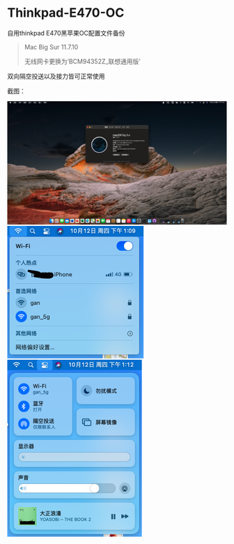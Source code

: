 # Thinkpad-E470-OC

自用thinkpad E470黑苹果OC配置文件备份

> Mac Big Sur 11.7.10
>
> 无线网卡更换为‘BCM94352Z_联想通用版’

双向隔空投送以及接力皆可正常使用

截图：

![](./%E6%88%AA%E5%B1%8F2022-10-22%20.png)
![](./截屏2023-10-12.png)
![](./截屏2023-10-122.png)
